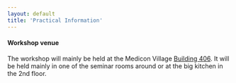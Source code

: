 ```yaml
---
layout: default
title: 'Practical Information'
---
```


#### Workshop venue

The workshop will mainly be held at the Medicon Village [Building 406][1].
It will be held mainly in one of the seminar rooms around or at the big kitchen in the 2nd floor.


[1]: https://goo.gl/maps/PYHRFWso1gNnUtsc6

